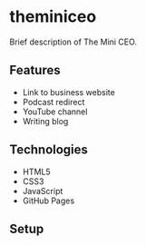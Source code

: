 # theminiceo

Brief description of The Mini CEO.

## Features
- Link to business website
- Podcast redirect
- YouTube channel
- Writing blog

## Technologies
- HTML5
- CSS3
- JavaScript
- GitHub Pages

## Setup
